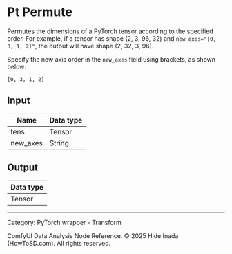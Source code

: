 # Pt Permute
Permutes the dimensions of a PyTorch tensor according to the specified order.
For example, if a tensor has shape (2, 3, 96, 32) and `new_axes="[0, 3, 1, 2]"`,
the output will have shape (2, 32, 3, 96).

Specify the new axis order in the `new_axes` field using brackets, as shown below:
```
[0, 3, 1, 2]
```

## Input
| Name | Data type |
|---|---|
| tens | Tensor |
| new_axes | String |

## Output
| Data type |
|---|
| Tensor |

<HR>
Category: PyTorch wrapper - Transform

ComfyUI Data Analysis Node Reference. © 2025 Hide Inada (HowToSD.com). All rights reserved.
